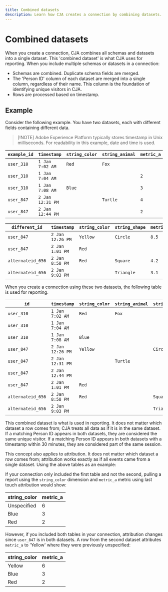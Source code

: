 ```yaml
---
title: Combined datasets
description: Learn how CJA creates a connection by combining datasets.
---
```


# Combined datasets

When you create a connection, CJA combines all schemas and datasets into a single dataset. This 'combined dataset' is what CJA uses for reporting. When you include multiple schemas or datasets in a connection:

* Schemas are combined. Duplicate schema fields are merged.
* The 'Person ID' column of each dataset are merged into a single column, regardless of their name. This column is the foundation of identifying unique visitors in CJA.
* Rows are processed based on timestamp.

## Example

Consider the following example. You have two datasets, each with different fields containing different data.

>[!NOTE] Adobe Experience Platform typically stores timestamp in Unix milliseconds. For readability in this example, date and time is used.

| `example_id` | `timestamp` | `string_color` | `string_animal` | `metric_a` |
| --- | --- | --- | --- | --- |
| `user_310` | `1 Jan 7:02 AM` | `Red` | `Fox` | |
| `user_310` | `1 Jan 7:04 AM` | | | `2` |
| `user_310` | `1 Jan 7:08 AM` | `Blue` | | `3` |
| `user_847` | `2 Jan 12:31 PM` | | `Turtle` | `4` |
| `user_847` | `2 Jan 12:44 PM` | | | `2` |

| `different_id` | `timestamp` | `string_color` | `string_shape` | `metric_b` |
| --- | --- | --- | --- | --- |
| `user_847` | `2 Jan 12:26 PM` | `Yellow` | `Circle` | `8.5` |
| `user_847` | `2 Jan 1:01 PM` | `Red` | | |
| `alternateid_656` | `2 Jan 8:58 PM` | `Red` | `Square` | `4.2` |
| `alternateid_656` | `2 Jan 9:03 PM` | | `Triangle` | `3.1` |

When you create a connection using these two datasets, the following table is used for reporting.

| `id` | `timestamp` | `string_color` | `string_animal` | `string_shape` | `metric_a` | `metric_b` |
| --- | --- | --- | --- | --- | --- | --- |
| `user_310` | `1 Jan 7:02 AM` | `Red` | `Fox` | | | |
| `user_310` | `1 Jan 7:04 AM` | | | | `2` | |
| `user_310` | `1 Jan 7:08 AM` | `Blue` | | | `3` | |
| `user_847` | `2 Jan 12:26 PM` | `Yellow` | | `Circle` | | `8.5` |
| `user_847` | `2 Jan 12:31 PM` | | `Turtle` | | `4` | |
| `user_847` | `2 Jan 12:44 PM` | | | | `2` | |
| `user_847` | `2 Jan 1:01 PM` | `Red` | | | | |
| `alternateid_656` | `2 Jan 8:58 PM` | `Red` | | `Square` | | `4.2` |
| `alternateid_656` | `2 Jan 9:03 PM` | | | `Triangle` | | `3.1` |

This combined dataset is what is used in reporting. It does not matter which dataset a row comes from; CJA treats all data as if it is in the same dataset. If a matching Person ID appears in both datasets, they are considered the same unique visitor. If a matching Person ID appears in both datasets with a timestamp within 30 minutes, they are considered part of the same session.

This concept also applies to attribution. It does not matter which dataset a row comes from; attribution works exactly as if all events came from a single dataset. Using the above tables as an example:

If your connection only included the first table and not the second, pulling a report using the `string_color` dimension and `metric_a` metric using last touch attribution would show:

| string_color | metric_a |
| --- | --- |
| Unspecified | 6 |
| Blue | 3 |
| Red | 2 |

However, if you included both tables in your connection, attribution changes since `user_847` is in both datasets. A row from the second dataset attributes `metric_a` to 'Yellow' where they were previously unspecified:

| string_color | metric_a |
| --- | --- |
| Yellow | 6 |
| Blue | 3 |
| Red | 2 |
